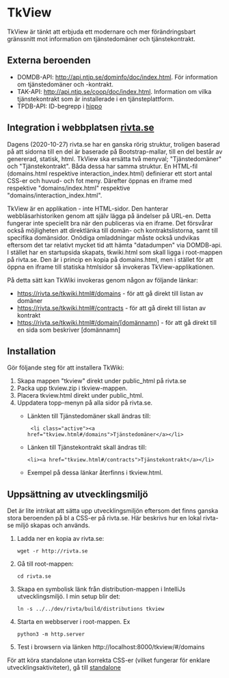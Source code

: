 # TkView
TkView är tänkt att erbjuda ett modernare och mer förändringsbart gränssnitt mot information om tjänstedomäner och tjänstekontrakt. 

## Externa beroenden
* DOMDB-API: http://api.ntjp.se/dominfo/doc/index.html. För information om tjänstedomäner och -kontrakt.
* TAK-API: http://api.ntjp.se/coop/doc/index.html. Information om vilka tjänstekontrakt som är installerade i en tjänsteplattform.
* TPDB-API: ID-begrepp i [hippo](https://integrationer.tjansteplattform.se)

## Integration i webbplatsen [rivta.se](https://rivta.se)
Dagens (2020-10-27) rivta.se har en ganska rörig struktur, troligen baserad på att sidorna till en del är baserade på Bootstrap-mallar, till en del består av genererad, statisk, html. TkView ska ersätta två menyval; "Tjänstedomäner" och "Tjänstekontrakt". Båda dessa har samma struktur. En HTML-fil (domains.html respektive interaction_index.html) definierar ett stort antal CSS-er och huvud- och fot meny. Därefter öppnas en iframe med respektive "domains/index.html" respektive "domains/interaction_index.html". 

TkView är en applikation - inte HTML-sidor. Den hanterar webbläsarhistoriken genom att själv lägga på ändelser på URL-en. Detta fungerar inte speciellt bra när den publiceras via en iframe. Det försvårar också möjligheten att direktlänka till domän- och kontraktslistorna, samt till specifika domänsidor. Onödiga omladdningar måste också undvikas eftersom det tar relativt mycket tid att hämta "datadumpen" via DOMDB-api. 
I stället har en startupsida skapats, tkwiki.html som skall ligga i root-mappen på rivta.se. Den är i princip en kopia på domains.html, men i stället för att öppna en iframe till statiska htmlsidor så invokeras TkView-applikationen.

På detta sätt kan TkWiki invokeras genom någon av följande länkar:
* https://rivta.se/tkwiki.html#/domains - för att gå direkt till listan av domäner
* https://rivta.se/tkwiki.html#/contracts - för att gå direkt till listan av kontrakt
* https://rivta.se/tkwiki.html#/domain/[domännamn] - för att gå direkt till en sida som beskriver [domännamn] 

## Installation
Gör följande steg för att installera TkWiki:
1. Skapa mappen "tkview" direkt under public_html på rivta.se
1. Packa upp tkview.zip i tkview-mappen.
1. Placera tkview.html direkt under public_html. 
1. Uppdatera topp-menyn på alla sidor på rivta.se. 
    * Länkten till Tjänstedomäner skall ändras till:
    
        ` <li class="active"><a href="tkview.html#/domains">Tjänstedomäner</a></li>`
    * Länken till Tjänstekontrakt skall ändras till:
    
        `<li><a href="tkview.html#/contracts">Tjänstekontrakt</a></li>`

    * Exempel på dessa länkar återfinns i tkview.html. 
    
## Uppsättning av utvecklingsmiljö
Det är lite intrikat att sätta upp utvecklingsmiljön eftersom det finns ganska stora beroenden på bl a CSS-er på rivta.se. Här beskrivs hur en lokal rivta-se miljö skapas och används. 

1. Ladda ner en kopia av rivta.se:

    `wget -r http://rivta.se`
1. Gå till root-mappen:

    `cd rivta.se`
1. Skapa en symbolisk länk från distribution-mappen i IntelliJs utvecklingsmiljö. I min setup blir det:

    `ln -s ../../dev/rivta/build/distributions tkview`

1. Starta en webbserver i root-mappen. Ex 

    ```
    python3 -m http.server 
   ```
1. Test i browsern via länken http://localhost:8000/tkview/#/domains


För att köra standalone utan korrekta CSS-er (vilket fungerar för enklare utvecklingsaktiviteter), gå till [standalone](http://localhost:4000/standalone.html#/domains)

